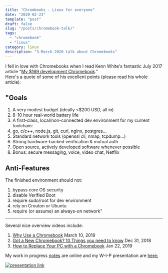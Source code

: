 ```yaml
---
title: "Chrombooks - Linux for everyone"
date: "2020-02-23"
template: "post"
draft: false
slug: "/posts/chromebook-talk/"
tags:
  - "chromebook"
  - "linux"
category: linux
description: "3-March-2020 talk about Chromebooks"
---
```


I fell in love with Chromebooks when I read Kenn White's fantastic July 2017 
article "[My $169 development Chromebook](https://blog.lessonslearned.org/building-a-more-secure-development-chromebook/)."  
Here's a quote of some of his excellent points (please read his whole article):

## "Goals
1. A very modest budget (ideally <$200 USD, all in)
1. 8-10 hour real-world battery life
1. A first-class, local/non-connected dev environment for my current toolchain:
1. go, c/c++, node.js, git, curl, nginx, postgres...
1. Standard network tools (openssl cli, nmap, tcpdump...)
1. Strong hardware-backed verification & mutual auth
1. Open source, actively developed software whenever possible
1. Bonus: secure messaging, voice, video chat, Netflix

## Anti-Features
The finished environment should not:

1. bypass core OS security
1. disable Verified Boot
1. require sudo/root for dev environment
1. rely on Crouton or Ubuntu
1. require (or assume) an always-on network"

-------------------------

Several nice overview videos include:

1. [Why Use a Chromebook](https://www.youtube.com/watch?v=7zqNbcQ8JHQ) March 10, 2019
1. [Got a New Chromebook?  10 Things you need to know](https://www.youtube.com/watch?v=yTGs-CekbhY) Dec 31, 2018
1. [How to Replace Your PC with a Chromebook](https://www.youtube.com/watch?v=7Ha3ZpvLTdA) Jan 22, 2019

My work in progress [notes](https://docs.google.com/document/d/1Np-e_TzJt8q4STBFfNAHnYkfEKmc06OMqBJwa0gVV3k/edit?usp=sharing) 
are online and my W-I-P presentation are [here:](https://docs.google.com/presentation/d/1fXO12av5Qy0UVXM_kmto-IyBsQcuVT9XqQ3O0SmTaI4/edit?usp=sharing)

[![presentation link](/media/chromebook-talk.png)](https://docs.google.com/presentation/d/1fXO12av5Qy0UVXM_kmto-IyBsQcuVT9XqQ3O0SmTaI4/edit?usp=sharing)




